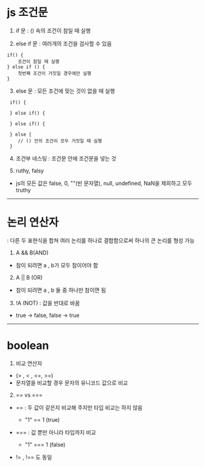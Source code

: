 # js 조건문

1. if 문 : () 속의 조건이 참일 때 실행


2. else if 문 : 여러개의 조건을 검사할 수 있음

```
if() {
    조건이 참일 때 실행
} else if () {
    첫번째 조건이 거짓일 경우에만 실행
}
```

3. else 문 : 모든 조건에 맞는 것이 없을 때 실행

```
 if() {

 } else if() {

 } else if() {

 } else {
    // () 안의 조건이 모두 거짓일 때 실행
 }
```

4. 조건부 네스팅 : 조건문 안에 조건문을 넣는 것

5. ruthy, falsy

- js의 모든 값은 false, 0, ""(빈 문자열), null, undefined, NaN을 제외하고 모두 truthy

---

# 논리 연산자

: 다른 두 표현식을 합쳐 여러 논리를 하나로 결합함으로써 하나의 큰 논리를 형성 가능

1. A && B(AND)

- 참이 되려면 a , b가 모두 참이어야 함

2. A || B (OR)

- 참이 되려면 a , b 둘 중 하나만 참이면 됨

3. !A (NOT) : 값을 반대로 바꿈

- true -> false, false -> true

---

# boolean

1. 비교 연산자

- (> , < , <=, >=)
- 문자열을 비교할 경우 문자의 유니코드 값으로 비교

2. == vs ===

- == : 두 값이 같은지 비교해 주지만 타입 비교는 하지 않음

  - "1" == 1 (true)

- === : 값 뿐만 아니라 타입까지 비교

  - "1" === 1 (false)

- != , !== 도 동일
